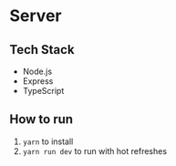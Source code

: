 # Server

## Tech Stack
- Node.js
- Express
- TypeScript

## How to run
1. `yarn` to install
2. `yarn run dev` to run with hot refreshes 
